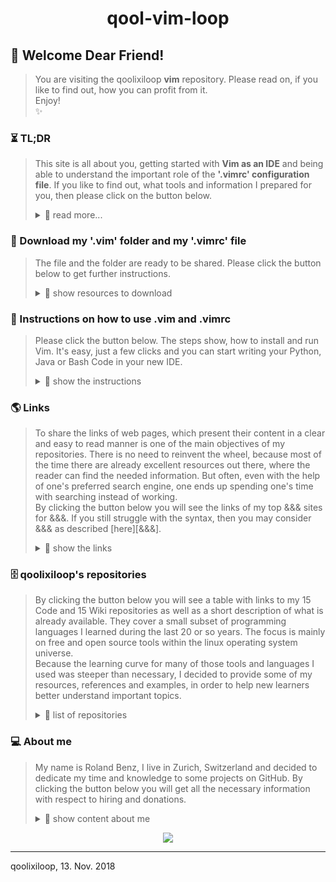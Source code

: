 <h1 align="center"> qool-vim-loop </h1>

## 💖 Welcome Dear Friend!
> You are visiting the qoolixiloop **vim** repository. Please read on, if you like to find out, how you can profit from it.  
> Enjoy!  
> :sparkles: 


### ⏳ TL;DR 
> This site is all about you, getting started with **Vim as an IDE** and being able to understand the important role of the **'.vimrc' configuration file**. If you like to find out, what tools and information I prepared for you, then please click on the button below.  
>
> <details>
> <summary> 📖  read more... </summary>  
> ⏳  
>  
> #### Word of advice 
> Vim is already great and you can make it even greater. Perhaps you would like to have an all in one, highly organised IDE, where you can develop your apps simultaneously in different languages, pair-program, and even have dozens of files open in a highly structured way. 
> Then you should try out a highly effective solution with Vim, [tmux and tmate][1302]. After installing Vim from here just click the link and follow the instructions. In a few minutes your upgraded IDE is up and running. But be warned, it may well be, you never want to leave your computer again.
>
> Even more importantly than learning everything or loading your Vim with ever more plugins is getting advice on how to work with it efficiently. One of my first steps to learn the basics was the [Vimtutor][50], which taught me within an hour or so, how to open/save/close a file, copy/paste, search/replace, or how to navigate. I personally use [Tmux][1301] to create windows and splits, use the integrated Vim netrw filemanager to open files in new tabs, rename or delete them, use manual folding for easy scrolling in my large files (with a trick in my ['.vimrc'][1503] configuration file, so that they are stored after closing). Thanks to some incredibly useful plugins, I have syntax highlighting and syntax checking for different file types, as well as intellisense and word completion. In order to compare or merge files or versions I usually use vimdiff or kdiff3. And to step through my code I use a debugger like pdb or bashdb, (installed with $ sudo apt install from the Ubuntu software center).
>
> #### Why could you profit from the content of this repository?
> * There already are many good development environments availabe and some of them are quite expensive.  
> Nevertheless or because of that, you would like to do your work with an unbelievably powerful terminal application, which provides you with everything you need to write your text or code efficiently.  
>
> * It is quite likely, that you already heard about Vim and even wanted to give it a try.  
> But you noticed that it is not easy to start with.  
>
> * Maybe you already have Vim installed, and would like to try out my configuration, instead of creating one on your own.  
> But you are not sure, whether it serves your purpose.  
>
> * Or perhaps you already have your own '.vimrc' configuration and would like to copy/paste some of my content.  
> But you are struggling to understand the effects of the different parts.  
>
> * Or because you have already downloaded the '.vim' folder as well as the '.vimrc' configuration file from this repository, and have read the content of my [Vim Wiki pages][1402].  
> But now you would like to understand every single line of the ['.vimrc'][1503] file.  
>
> Did you find anything?  
> Then please read on.  
>   
> ⏳
>
> #### How qoolixiloop's repositories intend to make his friends productive
> * I am going to share my '.vim' folder and '.vimrc' configuration file.  
> This is all you need to have your new IDE up and running within minutes.
>
> * The configuraton file contains the needed instructions to run Vim as an IDE for Python, Java or Bash as well as many useful key bindings to run commands or macros, or to simply let you make thing without e.g. leaving the insert mode.  
> So you won't have to search for the needed plugins and make them work by yourself or implement and test the key bindings all by yourself.  
>
> * In case you would like to adapt the behaviour of your Vim, it helps to learn from a well documented and already running system. There are many great plugins which support you with intellisense funcionality for nearly all programming languages.  
> For that reason I will put the '.vimrc' file on my wiki page and give further [line by line explanations and comments][1503]. Usually, it is just enough to add an additional line inside the .vimrc configuration file and tell the plugin manager to download the plugin from GitHub.  
>
> * Vim has it's own programming language called Vimscript. The Vim configuration file as well as the plugins are usually written in Vimscript. That is why I will provide some useful [links][50] to resources I used to learn the language.  
> In case you prefer to use your web search engine for your questions, you will still have to try out the right words for your search and will usually end up on one of those web sites.  
>
> Does this already sound like Christmas?  
> Then please read on.  
>
> ⏳
> </details>


### 🎁 Download my '.vim' folder and my '.vimrc' file
> The file and the folder are ready to be shared. Please click the button below to get further instructions.  
>
> <details>
> <summary> 📖  show resources to download </summary>
> 🎁
>   
> 1. Go to your download folder (on Linux Ubuntu)  
>       **$ cd ~/Downloads**
>
> 2. Clone the repository into your download folder   
>       **$ git clone https://github.com/qoolixiloop/qool-vim-loop.git**
>
> 3. In case you already have an own copy of the '.vim' folder and '.vimrc' file in your home directory you might want to move them first into a backup folder or rename them.
>
> 4. Now you can savely move my '.vim' folder and '.vimrc' file it to your home directory.  
>       **$ mv src/.vimrc $HOME**  
>       **$ mv src/.vim $HOME**  
>
> 🎁
> </details>


### 📜 Instructions on how to use .vim and .vimrc
>
> Please click the button below. The steps show, how to install and run Vim. It's easy, just a few clicks and you can start writing your Python, Java or Bash Code in your new IDE.  
>
> <details>
> <summary> 📖  show the instructions </summary>
>
> 📜
>   
>    * In case you would like to install some additional software, like Shellcheck or Powerline from your software center, in Linux Ubuntu just type:  
>         **$ sudo apt install powerline**  
>         **$ sudo apt install shellcheck**  
>
>    * Open Vim on Linux Ubuntu with:  
>         **$ vim**  
>    
>    * The only plugin I left in my '.vim' folder is the plugin manager. In order to download the needed plugins, just type:  
>         **:PlugInstall**  
>    
>    * Now you can open an existing file or create a new one in a new tab in Vim.  
>         **:tabnew filename**  
>    
>    * That's it! To save the file just type:  
>         **:w**  
>
> **The essential commands in a nutshell:** If I work in a directory with dozens of files I usually open the Vim file manager with the command **:Ex**, click through the path to my files and open each file I need with **t**, make the directory the working directory with **c**, delete a file with **Shift-d** or rename it with **Shift-r**. To move between the tabs I use **gt** and **gT** to move forwards or backwards and e.g.**1gt** to jump to tab 1 where I have my file manager. To close a tab I enter **:tabc**. And to compare the content of two files, I move to the bash shell and enter **$ vimdiff file1 file2**.
>
>📜
</details>


### 🌎 Links
> To share the links of web pages, which present their content in a clear and easy to read manner is one of the main objectives of my repositories. There is no need to reinvent the wheel, because most of the time there are already excellent resources out there, where the reader can find the needed information. But often, even with the help of one's preferred search engine, one ends up spending one's time with searching instead of working.  
> By clicking the button below you will see the links of my top &&& sites for &&&. If you still struggle with the syntax, then you may consider &&& as described [here][&&&].
>
> <details>
> <summary> 📖  show the links </summary>
>
> 🌎
>
> | What the link provides ('Ctrl-click' to open in new tab) | Link to website
> |:---------------------------------------- | :----------------------------------------| 
> | `relevant links to websites:`            |
> | over 1600 excellent pages         | [Fandom vim Tips Wiki][1]  |
> | learn Vimscript and how to write a plugin | [Learn Vimscript the hard way][2]  |
> | keyboard picture with Vim key bindings   | [Graphical vi-vim Cheat Sheet and Tutorial][3] |
> | list of default vim key bindings | [Vim Commands Cheat Sheet][5] |
> | also very useful for specific questions | [Stackoverflow][4] |
> | `relavant links to my wiki pages:`       |
> | - (empty list)                           |
> |                                          |
>
> * There are many other summaries about Vim key bindings. Just type 'Vim cheet sheet' into your search engine. But be warned, for some of them you need really good eyes. I usually just copy/paste what I need into a libreoffice writer document, and make my own summary.
>
> * For descriptions about a command or function you may also find answers inside the help pages by typing:  
>         :help command  
>
> * In order to get an overview you can open the help pages and search for quickref, reference, index or user-manual.  
>         :help  
>         /quickref  
>
> * There is also a tutor page, which is very useful, to learn the basics about the Vim editor.  
>         $ vimtutor  
>
> * To check your Vim version (and e.g. whether it is compiled with Python 3)  
>         :version  
>
> 🌎
> </details>


### 🗄️ qoolixiloop's repositories
> By clicking the button below you will see a table with links to my 15 Code and 15 Wiki repositories as well as a short description of what is already available. They cover a small subset of programming languages I learned during the last 20 or so years. The focus is mainly on free and open source tools within the linux operating system universe.  
> Because the learning curve for many of those tools and languages I used was steeper than necessary, I decided to provide some of my resources, references and examples, in order to help new learners better understand important topics.  
>
> <details>
> <summary> 📖  list of repositories </summary>
>
> 🗄️
>
> **Tmux and Vim as an IDE:** There are many good development environments availabe and some of them are quite expensive. Nevertheless or because of that, I mainly use Tmux and Vim as they are two very powerful terminal applications, which provide me with everything I need to write code efficiently. That being said, I must admit, that it is not easy to start with. That is why I shared my '.vim' folder and '.vimrc' configuration file, which both contain all the necessary instructions to download the plugins and run Vim within minutes as an IDE for example for Python, Java or Bash.  
>
> **Vim as a language:** Once I started programming with Vim, I immediately came into contact with Vim's own programming language, Vimscript. I even started to write my own little plugins and macros in Vimscript.  
>
> **Web Applications:** Google's Angular2 and the Springboot framework are part of the high demand trendy Java world. We used it at the University to build a multi-player online strategy game, which I intend to share as a tutorial. But that will certainly take some time.  
>
> **C**: Dennis Ritchie the father of Unix also developed C, which was in fact my first programming language. It is very low level compaired to newer languages, like Java or Python, many of which actually are implemented in C. It is clearly part of the low supply world, which means, that even though the language is still very useful for certain tasks, there are not many programmers left, that are able to understand it.  
>
> **Linux Tools:** Bash and AWK are old, but still very powerful languages in the Unix/Linux command line world and even though the Linux kernel itself is written in C, many configuration scripts one may come across are written in Bash.  
> There is already a lot of very good advice about Bash programming available in thick books as well as in form of snippets scattered around specialized blogs and webpages. But it is still hard to get started with. That is why I decided to create a small framework inside a template script, whose code itself is checked by the shellcheck project. The template e.g. contains a few instructions, which make use of a concept used in Python to run the script from within a main() function, which is useful if the script is sourced or executed within another script in order to access its functions.  
> Furthermore, I provided an extensive example script, in which I cover nearly everything one needs to write stable and reliable scripts. I actually use it, to automate my communication with GitHub. It also lets me do changes on all my GitHub files automatically by providing pattern search and replace, and it uses AWK to parse the script and to automatically print help and documentation text into the shell.  
>
> | Links to repositories ('Ctrl-click' to open in new tab)         | Contents
> |:-------------------------------| :----------------------------------------| 
> [qool-helloworld-loop][101]      | My personal project descriptons
> [qool-helloworld-loop.wiki][102] (@) | More general topics
> [qool-angular2-loop][201]        | Client side code of strategy game
> [qool-angular2-loop.wiki][202]   | Comments and language specific resources
> [qool-awk-loop][301]             | Code snippets
> [qool-awk-loop.wiki][302]        | Comments and language specific resources
> [qool-bash-loop][401]            | Code snippets
> [qool-bash-loop.wiki][402]       | Comments and language specific resources
> [qool-c-loop][501]               | Code snippets
> [qool-c-loop.wiki][502]          | Comments and language specific resources
> [qool-cv-loop][601]              | My CV
> [qool-cv-loop.wiki][602]         | About me
> [qool-git-loop][701]             | Code snippets to automate tasks
> [qool-git-loop.wiki][702]        | Use cases and reference tables
> [qool-java-loop][801]            | Code snippets
> [qool-java-loop.wiki][802]       | Comments and language specific resources
> [qool-linux-loop][901]           | About Ubuntu installation
> [qool-linux-loop.wiki][902]      | About Ubuntu software center
> [qool-markdown-loop][1001]       | Folder with all my markdown files 
> [qool-markdown-loop.wiki][1002]  | Comments and language specific resources
> [qool-python-loop][1101]         | Code snippets
> [qool-python-loop.wiki][1102]    | Comments and language specific resources
> [qool-springboot-loop][1201]     | Server side code of strategy game
> [qool-springboot-loop.wiki][1202]| Comments and language specific resources
> [qool-tmux-loop][1301]           | IDE Startup shell script
> [qool-tmux-loop.wiki][1302]      | Comments
> [qool-vim loop][1401]            | My .vim folder and .vimrc file
> [qool-vim-loop.wiki][1402]       | Comments and language specific resources
> [qool-.vimrc-loop][1501]         | commented .vimrc file 
> [qool-.vimrc-loop.wiki][1502]    | how it works
>
> 🗄️
> </details>


### 💻 About me
> My name is Roland Benz, I live in Zurich, Switzerland and decided to dedicate my time and knowledge to some projects on GitHub. By clicking the button below you will get all the necessary information with respect to hiring and donations.
>
> <details>
> <summary> 📖 show content about me</summary>
>
> :dizzy:
>
> ##### Hiring and Collaboration
> There is a [personal repository][602] dedicated to hiring and collaboration. If you are located in Switzerland this is the place, where you can find some sort of CV and contact information.
>
> ##### Donations 
> The qoolixiloop repositories will constantly be filled with great content. This service to the general public comes as a huge effort from my side. In case you are a wealthy person or an executive of a big organization, not knowing, where to invest all the money that is pouring in, there is hope on the horizon. Below you will find my lonely and empty bank account, grateful and happy about any kind of attention. 
>
> :dizzy:
>
> <details>
> <summary> 📖 show details for a bank transfer </summary>
>
> :dizzy:
>
> Details for a bank transfer to my account   
> Informations pour un virement bancaire sur mon compte   
> Detalles para una transferencia bancaria a mi cuenta   
> Angaben für eine Überweisungen auf mein Konto   
>
> | :dizzy:                  | Details / Information / Detalles / Angaben  
> | :--------------------------- | :--------------------------------------- |   
> BIC (SWIFT-Code) of my bank | POFICHBEXXX   
> BIC (SWIFT-Code) de ma banque | POFICHBEXXX   
> BIC (SWIFT-Code) de mi banco | POFICHBEXXX 
> BIC (SWIFT-Code) meiner Bank |	POFICHBEXXX   
> :dizzy: | :dizzy: |
> Name/Adresse of my bank |  PostFinance AG, Mingerstrasse 20, 3030 Bern, Switzerland   
> Nom et adresse de ma banque | PostFinance AG, Mingerstrasse 20, 3030 Bern, Suisse   
> Nombre y dirección de mi banco | PostFinance AG, Mingerstrasse 20, 3030 Bern, Suiza  
> Name/Adresse meiner Bank |  PostFinance AG, Mingerstrasse 20, 3030 Bern, Schweiz   
> :dizzy: | :dizzy: |
> My account number (IBAN)   |  CH08 0900 0000 8007 4635 1   
> Mon numéro de compte |  CH08 0900 0000 8007 4635 1   
> Mi número de cuenta |  CH08 9000 0000 8007 4635 1   
> Meine Kontonummer (IBAN)   |  CH08 0900 0000 8007 4635 1   
> :dizzy: | :dizzy: |
> My name and address | Roland Benz, Felsber 2, 8052 Zurich, Switzerland   
> Mon nom et adresse  | Roland Benz, Felsber 2, 8052 Zurich, Suisse   
> Mi nombre y dirección | Roland Benz, Felsberg 2, 8052 Zurich, Suiza   
> Mein Name und Adresse  | Roland Benz, Felsberg 2, 8052 Zürich, Schweiz	 
>
> :dizzy:
> </details>
>
> </details>

<p align="center">
<a href="https://www.paypal.com/cgi-bin/webscr?cmd=_s-xclick&hosted_button_id=ZJSNJNBGL8MVE&source=url" target="_blank">
  <img src="https://www.paypalobjects.com/en_US/CH/i/btn/btn_donateCC_LG.gif"/>
</a>  
</p>

------------------------
qoolixiloop, 13. Nov. 2018  




[//]: # (links only needed for qool-vim-loop)

[1]: http://vim.wikia.com/wiki/Vim_Tips_Wiki
[2]: http://learnvimscriptthehardway.stevelosh.com/
[3]: http://www.viemu.com/a_vi_vim_graphical_cheat_sheet_tutorial.html
[4]: https://stackoverflow.com
[5]: http://fprintf.net/vimCheatSheet.html
[50]: #-links


[//]: # (github.com links of 'Code: README.md' and 'Wiki: Home.md')

[101]: https://github.com/qoolixiloop/qool-helloworld-loop "qool-helloworld-loop"
[102]: https://github.com/qoolixiloop/qool-helloworld-loop/wiki "qool-helloworld-loop.wiki"
[201]: https://github.com/qoolixiloop/qool-angular2-loop "qool-angular2-loop"
[202]: https://github.com/qoolixiloop/qool-angular2-loop/wiki "qool-angular2-loop.wiki"
[301]: https://github.com/qoolixiloop/qool-awk-loop "qool-awk-loop"
[302]: https://github.com/qoolixiloop/qool-awk-loop/wiki "wikiqool-awk-loop.wiki"
[401]: https://github.com/qoolixiloop/qool-bash-loop "qool-bash-loop"
[402]: https://github.com/qoolixiloop/qool-bash-loop/wiki "wikiqool-bash-loop.wiki"
[501]: https://github.com/qoolixiloop/qool-c-loop "qool-c-loop"
[502]: https://github.com/qoolixiloop/qool-c-loop/wiki "qool-c-loop/wiki"
[601]: https://github.com/qoolixiloop/qool-cv-loop "qool-cv-loop"
[602]: https://github.com/qoolixiloop/qool-cv-loop/wiki "qool-cv-loop/wiki"
[701]: https://github.com/qoolixiloop/qool-git-loop "qool-git-loop"
[702]: https://github.com/qoolixiloop/qool-git-loop/wiki "qool-git-loop/wiki"
[801]: https://github.com/qoolixiloop/qool-java-loop "qool-java-loop"
[802]: https://github.com/qoolixiloop/qool-java-loop/wiki "qool-java-loop/wiki"
[901]: https://github.com/qoolixiloop/qool-linux-loop "qool-linux-loop"
[902]: https://github.com/qoolixiloop/qool-linux-loop/wiki "qool-linux-loop/wiki"
[1001]: https://github.com/qoolixiloop/qool-markdown-loop "qool-markdown-loop"
[1002]: https://github.com/qoolixiloop/qool-markdown-loop/wiki "qool-markdown-loop/wiki"
[1101]: https://github.com/qoolixiloop/qool-python-loop "qool-python-loop"
[1102]: https://github.com/qoolixiloop/qool-python-loop/wiki "qool-python-loop/wiki"
[1201]: https://github.com/qoolixiloop/qool-springboot-loop "qool-springboot-loop"
[1202]: https://github.com/qoolixiloop/qool-springboot-loop/wiki "qool-springboot-loop/wiki"
[1301]: https://github.com/qoolixiloop/qool-tmux-loop "qool-tmux-loop"
[1302]: https://github.com/qoolixiloop/qool-tmux-loop/wiki "qool-tmux-loop/wiki"
[1401]: https://github.com/qoolixiloop/qool-vim-loop "qool-vim-loop"
[1402]: https://github.com/qoolixiloop/qool-vim-loop/wiki "qool-vim-loop/wiki"
[1501]: https://github.com/qoolixiloop/qool-.vimrc-loop "qool-.vimrc-loop"
[1502]: https://github.com/qoolixiloop/qool-.vimrc-loop/wiki "qool-.vimrc-loop/wiki"


[//]: # (github.com links of all other 'Wiki: pages.md')

[303]: https://github.com/qoolixiloop/qool-awk-loop/wiki/awk-cheet-sheet
[304]: https://github.com/qoolixiloop/qool-awk-loop/wiki/bash-script-with-awk-to-learn-from-example
[403]: https://github.com/qoolixiloop/qool-bash-loop/wiki/bash-script-to-learn-from-example
[404]: https://github.com/qoolixiloop/qool-bash-loop/wiki/bash-script-template
[405]: https://github.com/qoolixiloop/qool-bash-loop/wiki/bash-scripting-cheetsheet
[406]: https://github.com/qoolixiloop/qool-bash-loop/wiki/bash-scripting-reference-cards
[703]: https://github.com/qoolixiloop/qool-git-loop/wiki/a-.gitignore-template
[704]: https://github.com/qoolixiloop/qool-git-loop/wiki/commands-and-graphical-representation
[903]: https://github.com/qoolixiloop/qool-linux-loop/wiki/sed-in-a-nutshell
[904]: https://github.com/qoolixiloop/qool-linux-loop/wiki/bash-script-with-sed-to-learn-from-example
[905]: https://github.com/qoolixiloop/qool-linux-loop/wiki/grep-in-a-nutshell
[906]: https://github.com/qoolixiloop/qool-linux-loop/wiki/bash-script-with-grep-to-learn-from-example
[907]: https://github.com/qoolixiloop/qool-linux-loop/wiki/cut-in-a-nutshell
[1003]: https://github.com/qoolixiloop/qool-markdown-loop/wiki/browser-navigation-with-grip-running
[1004]: https://github.com/qoolixiloop/qool-markdown-loop/wiki/add-paypal-button
[1005]: https://github.com/qoolixiloop/qool-markdown-loop/wiki/add-images
[1303]: https://github.com/qoolixiloop/qool-tmux-loop/wiki/pair-programming-with-tmate
[1304]: https://github.com/qoolixiloop/qool-tmux-loop/wiki/tmux-cheet-sheet
[1305]: https://github.com/qoolixiloop/qool-tmux-loop/wiki/tmux-start-up-script
[1503]: https://github.com/qoolixiloop/qool-.vimrc-loop/wiki/My-.vimrc-configruation-file-explained-in-detail


